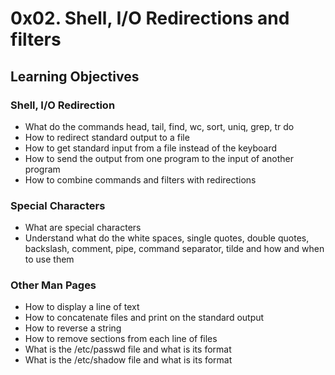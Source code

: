 # **0x02. Shell, I/O Redirections and filters**

## **Learning Objectives**


### Shell, I/O Redirection
- What do the commands head, tail, find, wc, sort, uniq, grep, tr do
- How to redirect standard output to a file
- How to get standard input from a file instead of the keyboard
- How to send the output from one program to the input of another program
- How to combine commands and filters with redirections


### Special Characters
- What are special characters
- Understand what do the white spaces, single quotes, double quotes, backslash, comment, pipe, command separator, tilde and how and when to use them


### Other Man Pages
- How to display a line of text
- How to concatenate files and print on the standard output
- How to reverse a string
- How to remove sections from each line of files
- What is the /etc/passwd file and what is its format
- What is the /etc/shadow file and what is its format
